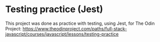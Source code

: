 # Testing practice (Jest)

This project was done as practice with testing, using Jest, for The Odin Project: https://www.theodinproject.com/paths/full-stack-javascript/courses/javascript/lessons/testing-practice